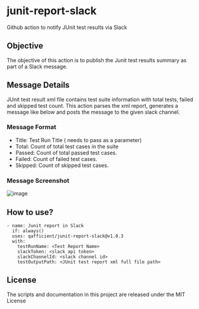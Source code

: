 # junit-report-slack
Github action to notify JUnit test results via Slack

## Objective
The objective of this action is to publish the Junit test results summary as part of a Slack message.

## Message Details
JUnit test result xml file contains test suite information with total tests, failed and skipped test count. This action parses the xml report, generates a message like below and posts the message to the given slack channel.
### Message Format
- Title: Test Run Title ( needs to pass as a parameter)
- Total: Count of total test cases in the suite
- Passed: Count of total passed test cases.
- Failed: Count of failed test cases.
- Skipped: Count of skipped test cases.
### Message Screenshot
![image](https://github.com/qafficient/junit-report-slack/assets/58494847/494195b0-7d7d-4d57-b835-2a41c740090e)

## How to use?
```
- name: Junit report in Slack
  if: always()
  uses: qafficient/junit-report-slack@v1.0.3
  with:
    testRunName: <Test Report Name>
    slackToken: <slack api token>
    slackChannelId: <slack channel id>
    testOutputPath: <JUnit test report xml full file path>
```
## License
The scripts and documentation in this project are released under the MIT License

